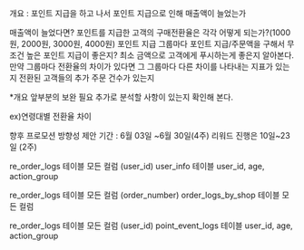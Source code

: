 개요 : 포인트 지급을 하고 나서 포인트 지급으로 인해 매출액이 늘었는가

매출액이 늘었다면?
포인트를 지급한 고객의 구매전환율은 각각 어떻게 되는가?(1000원, 2000원, 3000원, 4000원)
포인트 지급 그룹마다 포인트 지급/주문액을 구해서 무조건 높은 포인트 지급이 좋은지? 최소 금액으로 고객에게 푸시하는게 좋은지 알아본다. 
만약 그룹마다 전환율의 차이가 있다면 그 그룹마다 다른 차이를 나타내는 지표가 있는지 
전환된 고객들의 추가 주문 건수가 있는지 

*개요 앞부분의 보완 필요 추가로 분석할 사항이 있는지 확인해 본다. 

ex)연령대별 전환율 차이

향후 프로모션 방향성 제안 
기간 : 6월 03일 ~6월 30일(4주) 리워드 진행은 10일~23일 (2주) 



re_order_logs 테이블 모든 컬럼 (user_id)
user_info 	     테이블 user_id, age, action_group

re_order_logs 테이블 모든 컬럼 (order_number)
order_logs_by_shop 테이블 모든 컬럼


re_order_logs 테이블 모든 컬럼 (user_id)
point_event_logs 테이블 user_id, age, action_group
